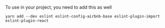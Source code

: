 To use in your project, you need to add this as well

```
yarn add --dev eslint eslint-config-airbnb-base eslint-plugin-import eslint-plugin-react
```
